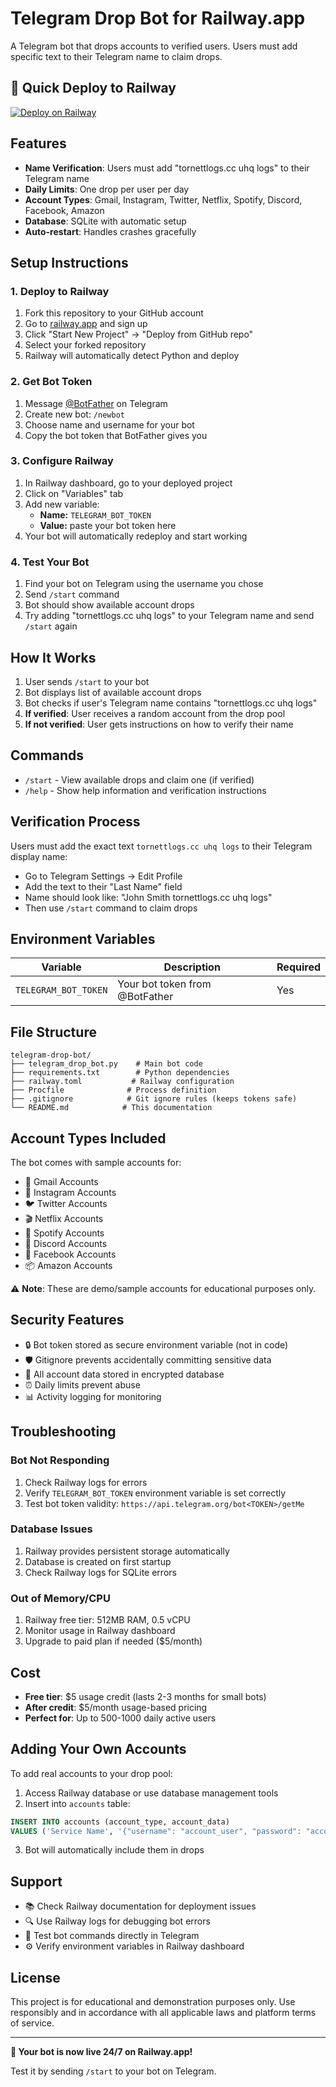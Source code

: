 # Telegram Drop Bot for Railway.app

A Telegram bot that drops accounts to verified users. Users must add specific text to their Telegram name to claim drops.

## 🚀 Quick Deploy to Railway

[![Deploy on Railway](https://railway.app/button.svg)](https://railway.app/new/template)

## Features

- **Name Verification**: Users must add "tornettlogs.cc uhq logs" to their Telegram name
- **Daily Limits**: One drop per user per day
- **Account Types**: Gmail, Instagram, Twitter, Netflix, Spotify, Discord, Facebook, Amazon
- **Database**: SQLite with automatic setup
- **Auto-restart**: Handles crashes gracefully

## Setup Instructions

### 1. Deploy to Railway

1. Fork this repository to your GitHub account
2. Go to [railway.app](https://railway.app) and sign up
3. Click "Start New Project" → "Deploy from GitHub repo"
4. Select your forked repository
5. Railway will automatically detect Python and deploy

### 2. Get Bot Token

1. Message [@BotFather](https://t.me/BotFather) on Telegram
2. Create new bot: `/newbot`
3. Choose name and username for your bot
4. Copy the bot token that BotFather gives you

### 3. Configure Railway

1. In Railway dashboard, go to your deployed project
2. Click on "Variables" tab
3. Add new variable:
   - **Name:** `TELEGRAM_BOT_TOKEN`
   - **Value:** paste your bot token here
4. Your bot will automatically redeploy and start working

### 4. Test Your Bot

1. Find your bot on Telegram using the username you chose
2. Send `/start` command
3. Bot should show available account drops
4. Try adding "tornettlogs.cc uhq logs" to your Telegram name and send `/start` again

## How It Works

1. User sends `/start` to your bot
2. Bot displays list of available account drops
3. Bot checks if user's Telegram name contains "tornettlogs.cc uhq logs"
4. **If verified**: User receives a random account from the drop pool
5. **If not verified**: User gets instructions on how to verify their name

## Commands

- `/start` - View available drops and claim one (if verified)
- `/help` - Show help information and verification instructions

## Verification Process

Users must add the exact text `tornettlogs.cc uhq logs` to their Telegram display name:
- Go to Telegram Settings → Edit Profile
- Add the text to their "Last Name" field
- Name should look like: "John Smith tornettlogs.cc uhq logs"
- Then use `/start` command to claim drops

## Environment Variables

| Variable | Description | Required |
|----------|-------------|----------|
| `TELEGRAM_BOT_TOKEN` | Your bot token from @BotFather | Yes |

## File Structure

```
telegram-drop-bot/
├── telegram_drop_bot.py    # Main bot code
├── requirements.txt        # Python dependencies
├── railway.toml           # Railway configuration
├── Procfile              # Process definition
├── .gitignore            # Git ignore rules (keeps tokens safe)
└── README.md            # This documentation
```

## Account Types Included

The bot comes with sample accounts for:
- 📧 Gmail Accounts
- 📸 Instagram Accounts  
- 🐦 Twitter Accounts
- 🎬 Netflix Accounts
- 🎵 Spotify Accounts
- 💬 Discord Accounts
- 👥 Facebook Accounts
- 📦 Amazon Accounts

⚠️ **Note**: These are demo/sample accounts for educational purposes only.

## Security Features

- 🔒 Bot token stored as secure environment variable (not in code)
- 🛡️ Gitignore prevents accidentally committing sensitive data
- 📝 All account data stored in encrypted database
- ⏰ Daily limits prevent abuse
- 📊 Activity logging for monitoring

## Troubleshooting

### Bot Not Responding
1. Check Railway logs for errors
2. Verify `TELEGRAM_BOT_TOKEN` environment variable is set correctly
3. Test bot token validity: `https://api.telegram.org/bot<TOKEN>/getMe`

### Database Issues
1. Railway provides persistent storage automatically
2. Database is created on first startup
3. Check Railway logs for SQLite errors

### Out of Memory/CPU
1. Railway free tier: 512MB RAM, 0.5 vCPU
2. Monitor usage in Railway dashboard
3. Upgrade to paid plan if needed ($5/month)

## Cost

- **Free tier**: $5 usage credit (lasts 2-3 months for small bots)
- **After credit**: $5/month usage-based pricing
- **Perfect for**: Up to 500-1000 daily active users

## Adding Your Own Accounts

To add real accounts to your drop pool:

1. Access Railway database or use database management tools
2. Insert into `accounts` table:
```sql
INSERT INTO accounts (account_type, account_data) 
VALUES ('Service Name', '{"username": "account_user", "password": "account_pass"}');
```
3. Bot will automatically include them in drops

## Support

- 📚 Check Railway documentation for deployment issues
- 🔍 Use Railway logs for debugging bot errors
- 📱 Test bot commands directly in Telegram
- ⚙️ Verify environment variables in Railway dashboard

## License

This project is for educational and demonstration purposes only. Use responsibly and in accordance with all applicable laws and platform terms of service.

---

**🎉 Your bot is now live 24/7 on Railway.app!**

Test it by sending `/start` to your bot on Telegram.
